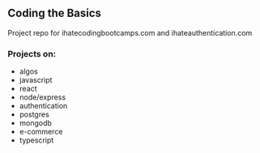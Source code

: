 ## Coding the Basics

Project repo for ihatecodingbootcamps.com and ihateauthentication.com 

### Projects on: 

* algos
* javascript
* react
* node/express
* authentication
* postgres
* mongodb
* e-commerce
* typescript